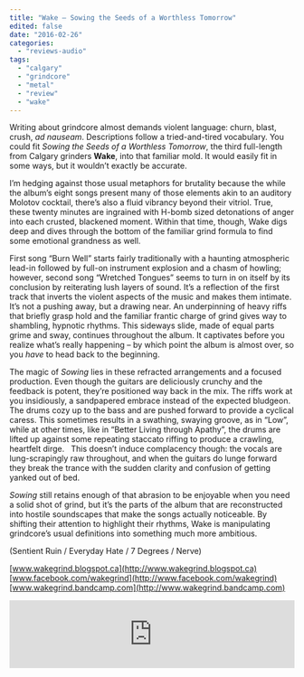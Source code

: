 ```yaml
---
title: "Wake – Sowing the Seeds of a Worthless Tomorrow"
edited: false
date: "2016-02-26"
categories:
  - "reviews-audio"
tags:
  - "calgary"
  - "grindcore"
  - "metal"
  - "review"
  - "wake"
---
```


Writing about grindcore almost demands violent language: churn, blast, crush, _ad nauseam_. Descriptions follow a tried-and-tired vocabulary. You could fit _Sowing the Seeds of a Worthless Tomorrow_, the third full-length from Calgary grinders **Wake**, into that familiar mold. It would easily fit in some ways, but it wouldn’t exactly be accurate.

I’m hedging against those usual metaphors for brutality because the while the album’s eight songs present many of those elements akin to an auditory Molotov cocktail, there’s also a fluid vibrancy beyond their vitriol. True, these twenty minutes are ingrained with H-bomb sized detonations of anger into each crusted, blackened moment. Within that time, though, Wake digs deep and dives through the bottom of the familiar grind formula to find some emotional grandness as well.

First song “Burn Well” starts fairly traditionally with a haunting atmospheric lead-in followed by full-on instrument explosion and a chasm of howling; however, second song “Wretched Tongues” seems to turn in on itself by its conclusion by reiterating lush layers of sound. It’s a reflection of the first track that inverts the violent aspects of the music and makes them intimate. It’s not a pushing away, but a drawing near. An underpinning of heavy riffs that briefly grasp hold and the familiar frantic charge of grind gives way to shambling, hypnotic rhythms. This sideways slide, made of equal parts grime and sway, continues throughout the album. It captivates before you realize what’s really happening – by which point the album is almost over, so you _have_ to head back to the beginning.

The magic of _Sowing_ lies in these refracted arrangements and a focused production. Even though the guitars are deliciously crunchy and the feedback is potent, they’re positioned way back in the mix. The riffs work at you insidiously, a sandpapered embrace instead of the expected bludgeon. The drums cozy up to the bass and are pushed forward to provide a cyclical caress. This sometimes results in a swathing, swaying groove, as in “Low”, while at other times, like in “Better Living through Apathy”, the drums are lifted up against some repeating staccato riffing to produce a crawling, heartfelt dirge.   This doesn’t induce complacency though: the vocals are lung-scrapingly raw throughout, and when the guitars do lunge forward they break the trance with the sudden clarity and confusion of getting yanked out of bed.

_Sowing_ still retains enough of that abrasion to be enjoyable when you need a solid shot of grind, but it’s the parts of the album that are reconstructed into hostile soundscapes that make the songs actually noticeable. By shifting their attention to highlight their rhythms, Wake is manipulating grindcore’s usual definitions into something much more ambitious.

(Sentient Ruin / Everyday Hate / 7 Degrees / Nerve)

[www.wakegrind.blogspot.ca](http://www.wakegrind.blogspot.ca) [www.facebook.com/wakegrind](http://www.facebook.com/wakegrind) [www.wakegrind.bandcamp.com](http://www.wakegrind.bandcamp.com)

<iframe style="border: 0; width: 100%; height: 120px;" src="https://bandcamp.com/EmbeddedPlayer/album=42818775/size=large/bgcol=ffffff/linkcol=0687f5/tracklist=false/artwork=small/transparent=true/" width="300" height="150" seamless=""><a href="http://wakegrind.bandcamp.com/album/sowing-the-seeds-of-a-worthless-tomorrow">Sowing the Seeds of a Worthless Tomorrow by WAKE</a></iframe>
